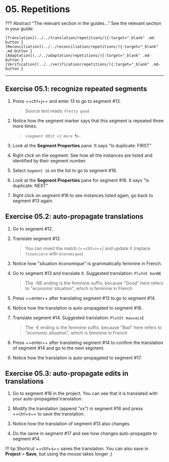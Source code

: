 # 05. Repetitions

??? Abstract "The relevant section in the guides..." 
    See the relevant section in your guide:

    [Translation](../../translation/repetitions/){:target="_blank" .md-button }
    [Reconciliation](../../reconciliation/repetitions/){:target="_blank" .md-button }
    [Adaptation](../../adaptation/repetitions/){:target="_blank" .md-button }
    [Verification](../../verification/repetitions/){:target="_blank" .md-button }

--- 

## Exercise 05.1: recognize repeated segments
<!-- @todo !!! note inline end "←TODO"
    @quiz: how many reps in total?  -->

1. Press ++ctrl+j++ and enter 13 to go to segment #13.
    
    > Source text reads: `Pretty good`

2. Notice how the segment marker says that this segment is repeated three more times.

    > `<segment 0013 +1 more ¶>`. 
    
3. Look at the **Segment Properties** pane. It says "Is duplicate: FIRST"
4. Right click on the segment. See how all the instances are listed and identified by their segment number. 
5. Select `Segment 16` on the list to go to segment #16.
6. Look at the **Segment Properties** pane for segment #16. It says "Is duplicate: NEXT"
7. Right click on segment #16 to see instances listed again, go back to segment #13 again.

## Exercise 05.2: auto-propagate translations

1. Go to segment #12.
2. Translate segment #12. <!-- put this translation in auto @todo -->

    > You can insert the match (++ctrl+i++) and update it (replace `financière` with `économique`)

3. Notice how "situation économique" is grammatically feminine in French. 
3. Go to segment #13 and translate it. Suggested translation: `Plutôt bonNE`

    > The -NE ending is the feminine suffix, because "Good" here refers to "economic situation", which is feminine in French

2. Press ++enter++ after translating segment #13 to go to segment #14.
3. Notice how the translation is auto-propagated to segment #16.
4. Translate segment #14. Suggested translation: `Plutôt mauvaisE`
    
    > The -E ending is the feminine suffix, because "Bad" here refers to "economic situation", which is feminine in French

5. Press ++enter++ after translating segment #14 to confirm the translation of segment #14 and go to the next segment.
6. Notice how the translation is auto-propagated to segment #17.

## Exercise 05.3: auto-propagate edits in translations

1. Go to segment #16 in the project. You can see that it is translated with your auto-propagated translation.

2. Modify the translation (append "xx") in segment #16 and press ++ctrl+s++ to save the translation. 
3. Notice how the translation of segment #13 also changes. 
4. Do the same in segment #17 and see how changes auto-propagate to segment #14.

<!-- add link in the guide to the shortcuts page when we mention a shortcut -->

!!! tip
    Shortcut ++ctrl+s++ saves the translation. You can also save in **Project** > **Save**, but using the mouse takes longer ;)

<!-- add this tip to the guides -->